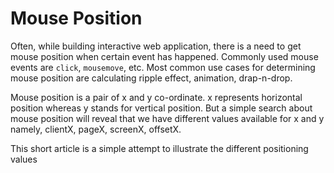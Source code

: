 # Mouse Position

Often, while building interactive web application, there is a need to get mouse position when certain event has happened. Commonly used mouse events are `click`, `mousemove`, etc. Most common use cases for determining mouse position are calculating ripple effect, animation, drap-n-drop.

Mouse position is a pair of x and y co-ordinate. x represents horizontal position whereas y stands for vertical position. But a simple search about mouse position will reveal that we have different values available for x and y namely, clientX, pageX, screenX, offsetX.

This short article is a simple attempt to illustrate the different positioning values

